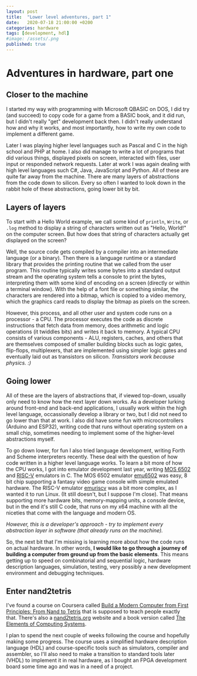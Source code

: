 ```yaml
---
layout: post
title:  "Lower level adventures, part 1"
date:   2020-07-18 21:00:00 +0200
categories: hardware
tags: [development, hdl]
#image: /assets/.png
published: true
---
```


# Adventures in hardware, part one

## Closer to the machine

I started my way with programming with Microsoft QBASIC on DOS, I did try (and succeed) to copy code for a game from a BASIC book, and it did run, but I didn't really "get" development back then. I didn't really understand how and why it works, and most importantly, how to write my own code to implement a different game.

Later I was playing higher level languages such as Pascal and C in the high school and PHP at home. I also did manage to write a lot of programs that did various things, displayed pixels on screen, interacted with files, user input or responded network requests. Later at work I was again dealing with high level languages such C#, Java, JavaScript and Python. All of these are quite far away from the machine. There are many layers of abstractions from the code down to silicon. Every so often I wanted to look down in the rabbit hole of these abstractions, going lower bit by bit. 

## Layers of layers

To start with a Hello World example, we call some kind of `println`, `Write`, or `.log` method to display a string of characters written out as "Hello, World!" on the computer screen. But how does that string of characters actually get displayed on the screen? 

Well, the source code gets compiled by a compiler into an intermediate language (or a binary). Then there is a language runtime or a standard library that provides the printing routine that we called from the user program. This routine typically writes some bytes into a standard output stream and the operating system tells a console to print the bytes, interpreting them with some kind of encoding on a screen (directly or within a terminal window). With the help of a font file or something similar, the characters are rendered into a bitmap, which is copied to a video memory, which the graphics card reads to display the bitmap as pixels on the screen.
 
However, this process, and all other user and system code runs on a processor - a CPU. The processor executes the code as discrete instructions that fetch data from memory, does arithmetic and logic operations (it twiddles bits) and writes it back to memory. A typical CPU consists of various components - ALU, registers, caches, and others that are themselves composed of smaller building blocks such as logic gates, flip-flops, multiplexers, that are implemented using simpler logic gates and eventually laid out as transistors on silicon. *Transistors work because physics. :)*

## Going lower

All of these are the layers of abstractions that, if viewed top-down, usually only need to know how the next layer down works. As a developer lurking around front-end and back-end applications, I usually work within the high level language, occassionally develop a library or two, but I did not need to go lower than that at work. I also did have some fun with microcontrollers (Arduino and ESP32), writing code that runs without operating system on a small chip, sometimes needing to implement some of the higher-level abstractions myself.

To go down lower, for fun I also tried language development, writing Forth and Scheme interpreters recently. These deal with the question of how code written in a higher level language works. To learn a bit more of how the CPU works, I got into emulator development last year, writing [MOS 6502](https://en.wikipedia.org/wiki/MOS_Technology_6502) and [RISC-V](https://en.wikipedia.org/wiki/RISC-V) emulators in C. The MOS 6502 emulator [emu6502](https://github.com/jborza/emu6502) was easy, 8 bit chip supporting a fantasy video game console with simple emulated hardware. The RISC-V emulator [emuriscv](https://github.com/jborza/emuriscv) was a bit more complex, as I wanted it to run Linux. (It still doesn't, but I suppose I'm close). That means supporting more hardware bits, memory-mapping units, a console device, but in the end it's still C code, that runs on my x64 machine with all the niceties that come with the language and modern OS.

*However, this is a developer's approach - try to implement every abstraction layer in software (that already runs on the machine).*

So, the next bit that I'm missing is learning more about how the code runs on actual hardware. In other words, **I would like to go through a journey of building a computer from ground up from the basic elements**. This means getting up to speed on combinatorial and sequential logic, hardware description languages, simulation, testing, very possibly a new development environment and debugging techniques.

## Enter nand2tetris

I've found a course on Coursera called [Build a Modern Computer from First Principles: From Nand to Tetris](https://www.coursera.org/learn/build-a-computer) that is supposed to teach people exactly that. There's also a [nand2tetris.org](https://www.nand2tetris.org/) website and a book version called [The Elements of Computing Systems](https://www.amazon.com/Elements-Computing-Systems-Building-Principles/dp/0262640686/ref=ed_oe_p).

I plan to spend the next couple of weeks following the course and hopefully making some progress. The course uses a simplified hardware description language (HDL) and course-specific tools such as simulators, compiler and assembler, so I'll also need to make a transition to standard tools later (VHDL) to implement it in real hardware, as I bought an FPGA development board some time ago and was in a need of a project. 